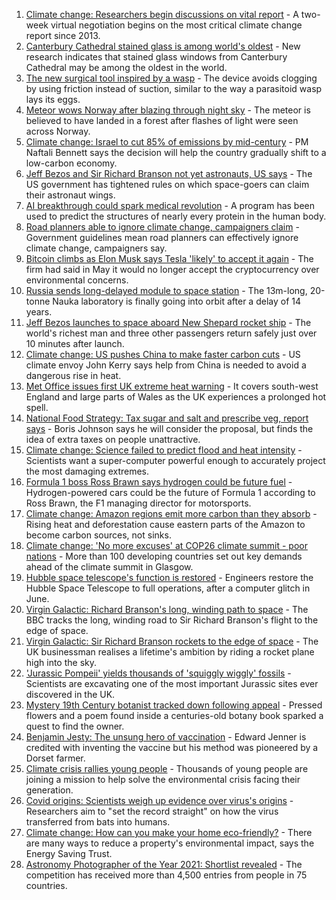 1. [Climate change: Researchers begin discussions on vital report](https://www.bbc.co.uk/news/science-environment-57944015) - A two-week virtual negotiation begins on the most critical climate change report since 2013.
2. [Canterbury Cathedral stained glass is among world's oldest](https://www.bbc.co.uk/news/science-environment-57768815) - New research indicates that stained glass windows from Canterbury Cathedral may be among the oldest in the world.
3. [The new surgical tool inspired by a wasp](https://www.bbc.co.uk/news/science-environment-57889149) - The device avoids clogging by using friction instead of suction, similar to the way a parasitoid wasp lays its eggs.
4. [Meteor wows Norway after blazing through night sky](https://www.bbc.co.uk/news/world-europe-57962384) - The meteor is believed to have landed in a forest after flashes of light were seen across Norway.
5. [Climate change: Israel to cut 85% of emissions by mid-century](https://www.bbc.co.uk/news/world-middle-east-57965028) - PM Naftali Bennett says the decision will help the country gradually shift to a low-carbon economy.
6. [Jeff Bezos and Sir Richard Branson not yet astronauts, US says](https://www.bbc.co.uk/news/world-us-canada-57950149) - The US government has tightened rules on which space-goers can claim their astronaut wings.
7. [AI breakthrough could spark medical revolution](https://www.bbc.co.uk/news/science-environment-57929095) - A program has been used to predict the structures of nearly every protein in the human body.
8. [Road planners able to ignore climate change, campaigners claim](https://www.bbc.co.uk/news/business-57935608) - Government guidelines mean road planners can effectively ignore climate change, campaigners say.
9. [Bitcoin climbs as Elon Musk says Tesla 'likely' to accept it again](https://www.bbc.co.uk/news/business-57924354) - The firm had said in May it would no longer accept the cryptocurrency over environmental concerns.
10. [Russia sends long-delayed module to space station](https://www.bbc.co.uk/news/science-environment-57921439) - The 13m-long, 20-tonne Nauka laboratory is finally going into orbit after a delay of 14 years.
11. [Jeff Bezos launches to space aboard New Shepard rocket ship](https://www.bbc.co.uk/news/science-environment-57849364) - The world's richest man and three other passengers return safely just over 10 minutes after launch.
12. [Climate change: US pushes China to make faster carbon cuts](https://www.bbc.co.uk/news/science-environment-57904042) - US climate envoy John Kerry says help from China is needed to avoid a dangerous rise in heat.
13. [Met Office issues first UK extreme heat warning](https://www.bbc.co.uk/news/uk-57893385) - It covers south-west England and large parts of Wales as the UK experiences a prolonged hot spell.
14. [National Food Strategy: Tax sugar and salt and prescribe veg, report says](https://www.bbc.co.uk/news/uk-57838103) - Boris Johnson says he will consider the proposal, but finds the idea of extra taxes on people unattractive.
15. [Climate change: Science failed to predict flood and heat intensity](https://www.bbc.co.uk/news/science-environment-57863205) - Scientists want a super-computer powerful enough to accurately project the most damaging extremes.
16. [Formula 1 boss Ross Brawn says hydrogen could be future fuel](https://www.bbc.co.uk/sport/formula1/57842205) - Hydrogen-powered cars could be the future of Formula 1 according to Ross Brawn, the F1 managing director for motorsports.
17. [Climate change: Amazon regions emit more carbon than they absorb](https://www.bbc.co.uk/news/science-environment-57839364) - Rising heat and deforestation cause eastern parts of the Amazon to become carbon sources, not sinks.
18. [Climate change: 'No more excuses' at COP26 climate summit - poor nations](https://www.bbc.co.uk/news/science-environment-57839368) - More than 100 developing countries set out key demands ahead of the climate summit in Glasgow.
19. [Hubble space telescope's function is restored](https://www.bbc.co.uk/news/science-environment-57885865) - Engineers restore the Hubble Space Telescope to full operations, after a computer glitch in June.
20. [Virgin Galactic: Richard Branson's long, winding path to space](https://www.bbc.co.uk/news/science-environment-57798167) - The BBC tracks the long, winding road to Sir Richard Branson's flight to the edge of space.
21. [Virgin Galactic: Sir Richard Branson rockets to the edge of space](https://www.bbc.co.uk/news/science-environment-57797297) - The UK businessman realises a lifetime's ambition by riding a rocket plane high into the sky.
22. ['Jurassic Pompeii' yields thousands of 'squiggly wiggly' fossils](https://www.bbc.co.uk/news/science-environment-57853537) - Scientists are excavating one of the most important Jurassic sites ever discovered in the UK.
23. [Mystery 19th Century botanist tracked down following appeal](https://www.bbc.co.uk/news/science-environment-57847727) - Pressed flowers and a poem found inside a centuries-old botany book sparked a quest to find the owner.
24. [Benjamin Jesty: The unsung hero of vaccination](https://www.bbc.co.uk/news/uk-england-dorset-57460445) - Edward Jenner is credited with inventing the vaccine but his method was pioneered by a Dorset farmer.
25. [Climate crisis rallies young people](https://www.bbc.co.uk/news/science-environment-57827178) - Thousands of young people are joining a mission to help solve the environmental crisis facing their generation.
26. [Covid origins: Scientists weigh up evidence over virus's origins](https://www.bbc.co.uk/news/science-environment-57782955) - Researchers aim to "set the record straight" on how the virus transferred from bats into humans.
27. [Climate change: How can you make your home eco-friendly?](https://www.bbc.co.uk/news/uk-wales-57226425) - There are many ways to reduce a property's environmental impact, says the Energy Saving Trust.
28. [Astronomy Photographer of the Year 2021: Shortlist revealed](https://www.bbc.co.uk/news/in-pictures-57653901) - The competition has received more than 4,500 entries from people in 75 countries.
